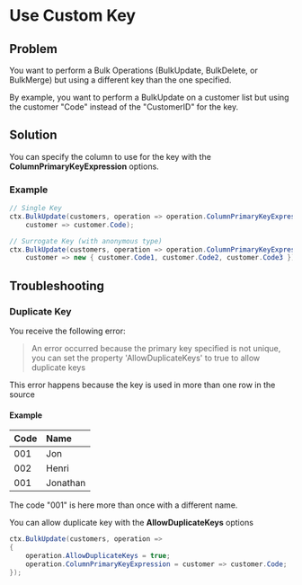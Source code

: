# Use Custom Key

## Problem
You want to perform a Bulk Operations (BulkUpdate, BulkDelete, or BulkMerge) but using a different key than the one specified.

By example, you want to perform a BulkUpdate on a customer list but using the customer "Code" instead of the "CustomerID" for the key.

## Solution
You can specify the column to use for the key with the **ColumnPrimaryKeyExpression** options.

### Example


```csharp
// Single Key
ctx.BulkUpdate(customers, operation => operation.ColumnPrimaryKeyExpression =
    customer => customer.Code);

// Surrogate Key (with anonymous type)
ctx.BulkUpdate(customers, operation => operation.ColumnPrimaryKeyExpression =
    customer => new { customer.Code1, customer.Code2, customer.Code3 });
```

## Troubleshooting

### Duplicate Key
You receive the following error:
>  An error occurred because the primary key specified is not unique, you can set the property 'AllowDuplicateKeys' to true to allow duplicate keys

This error happens because the key is used in more than one row in the source

#### Example 

| Code | Name  |
| :--- | :---- |
| 001  | Jon |
| 002  | Henri |
| 001  | Jonathan |

The code "001" is here more than once with a different name.

You can allow duplicate key with the **AllowDuplicateKeys** options


```csharp
ctx.BulkUpdate(customers, operation =>
{
    operation.AllowDuplicateKeys = true;
    operation.ColumnPrimaryKeyExpression = customer => customer.Code;
});
```
